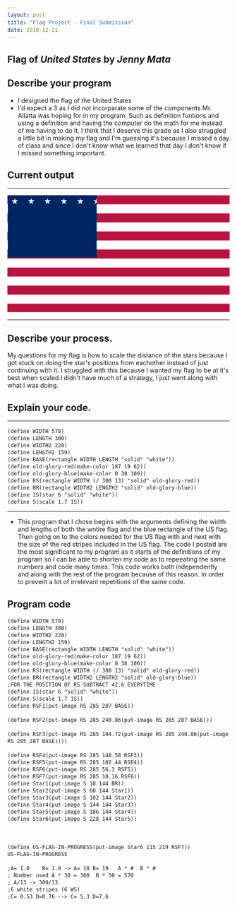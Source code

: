 ```yaml
---
layout: post
title: "Flag Project - Final Submission"
date: 2018-12-21
---
```


## Flag of _United States_ by _Jenny Mata_

## Describe your program

-   I designed the flag of the United States 
-   I'd expect a 3 as I did not incorparate some of the components Mr. Allatta was hoping for in my program. Such as 
definition funtions and using a definition and having the computer do the math for me instead of me having to do it. I think 
that I deserve this grade as I also struggled a little bit in making my flag and I'm guessing it's because I missed a day of
class and since I don't know what we learned that day I don't know if I missed something important.



## Current output


* * *
![FlagVer2](/images/FlagVer2.png)
* * *

## Describe your process.


My questions for my flag is how to scale the distance of the stars because I got stuck on doing the star's positions from eachother instead of just continuing with it. I struggled with this because I wanted my flag to be at it's best when scaled.I didn't have much of a strategy, I just went along with what I was doing. 


## Explain your code.


* * *

```
(define WIDTH 570)
(define LENGTH 300)
(define WIDTH2 228)
(define LENGTH2 159)
(define BASE(rectangle WIDTH LENGTH "solid" "white"))
(define old-glory-red(make-color 187 19 62))
(define old-glory-blue(make-color 0 38 100))
(define RS(rectangle WIDTH (/ 300 13) "solid" old-glory-red))
(define BR(rectangle WIDTH2 LENGTH2 "solid" old-glory-blue))
(define 1S(star 6 "solid" "white"))
(define S(scale 1.7 1S))
```

* * *

 
-  This program that I chose begins with the arguments defining the width and lengths of both the wntire flag and the blue rectangle of the US flag. Then going on to the colors needed for the US flag with and next with the size of the red stripes included in the US flag. The code I posted are the most significant to my program as it starts of the definitions of my program so I can be able to shorten my code as to repeeating the same numbers and code many times. This code works both independently and along with the rest of the program because of this reason. In order to prevent a lot of irrelevant repetitions of the same code. 

## Program code

```
(define WIDTH 570)
(define LENGTH 300)
(define WIDTH2 228)
(define LENGTH2 159)
(define BASE(rectangle WIDTH LENGTH "solid" "white"))
(define old-glory-red(make-color 187 19 62))
(define old-glory-blue(make-color 0 38 100))
(define RS(rectangle WIDTH (/ 300 13) "solid" old-glory-red))
(define BR(rectangle WIDTH2 LENGTH2 "solid" old-glory-blue))
;FOR THE POSITION OF RS SUBTRACT 42.6 EVERYTIME
(define 1S(star 6 "solid" "white"))
(define S(scale 1.7 1S))
(define RSF1(put-image RS 285 287 BASE))

(define RSF2(put-image RS 285 240.86(put-image RS 285 287 BASE)))

(define RSF3(put-image RS 285 194.72(put-image RS 285 240.86(put-image RS 285 287 BASE))))

(define RSF4(put-image RS 285 148.58 RSF3))
(define RSF5(put-image RS 285 102.44 RSF4))
(define RSF6(put-image RS 285 56.3 RSF5))
(define RSF7(put-image RS 285 10.16 RSF6))
(define Star1(put-image S 18 144 BR))
(define Star2(put-image S 60 144 Star1))
(define Star3(put-image S 102 144 Star2))
(define Star4(put-image S 144 144 Star3))
(define Star5(put-image S 186 144 Star4))
(define Star6(put-image S 228 144 Star5))



(define US-FLAG-IN-PROGRESS(put-image Star6 115 219 RSF7))
US-FLAG-IN-PROGRESS

;A= 1.0    B= 1.9 -> A= 10 B= 19   A * #  B * #
; Number used A * 30 = 300  B * 30 = 570
; A/13 -> 300/13 
;6 white stripes (6 WS)
;C= 0.53 D=0.76 --> C= 5.3 D=7.6

```
